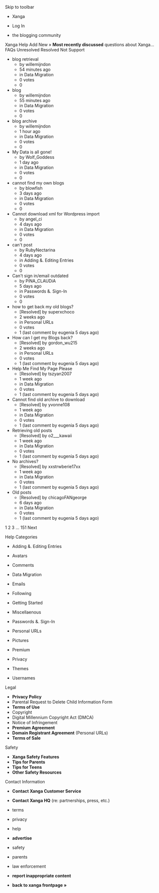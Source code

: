 Skip to toolbar

*   Xanga

*   Log In

*   the blogging community

Xanga Help Add New » **Most recently discussed** questions about Xanga… FAQs Unresolved Resolved Not Support

*   blog retrieval
    *   by willemijndon
    *   54 minutes ago
    *   in Data Migration
    *   0 votes
    *   0
*   blog
    *   by willemijndon
    *   55 minutes ago
    *   in Data Migration
    *   0 votes
    *   0
*   blog archive
    *   by willemijndon
    *   1 hour ago
    *   in Data Migration
    *   0 votes
    *   0
*   My Data is all gone!
    *   by Wolf\_Goddess
    *   1 day ago
    *   in Data Migration
    *   0 votes
    *   0
*   cannot find my own blogs
    *   by blowfish
    *   3 days ago
    *   in Data Migration
    *   0 votes
    *   0
*   Cannot download xml for Wordpress import
    *   by angel\_ci
    *   4 days ago
    *   in Data Migration
    *   0 votes
    *   0
*   can't post
    *   by RubyNectarina
    *   4 days ago
    *   in Adding &. Editing Entries
    *   0 votes
    *   0
*   Can't sign in/email outdated
    *   by PiNA\_CLAUDiA
    *   5 days ago
    *   in Passwords &. Sign-In
    *   0 votes
    *   0
*   how to get back my old blogs?
    *   \[Resolved\] by superxchoco
    *   2 weeks ago
    *   in Personal URLs
    *   0 votes
    *   1 (last comment by eugenia 5 days ago)
*   How can I get my Blogs back?
    *   \[Resolved\] by gordon\_wu215
    *   2 weeks ago
    *   in Personal URLs
    *   0 votes
    *   1 (last comment by eugenia 5 days ago)
*   Help Me Find My Page Please
    *   \[Resolved\] by tszyan2007
    *   1 week ago
    *   in Data Migration
    *   0 votes
    *   1 (last comment by eugenia 5 days ago)
*   Cannot find old archive to download
    *   \[Resolved\] by yvonne108
    *   1 week ago
    *   in Data Migration
    *   0 votes
    *   1 (last comment by eugenia 5 days ago)
*   Retrieving old posts
    *   \[Resolved\] by o2\_\_\_kawaii
    *   1 week ago
    *   in Data Migration
    *   0 votes
    *   1 (last comment by eugenia 5 days ago)
*   No archives?
    *   \[Resolved\] by xxstrwberie17xx
    *   1 week ago
    *   in Data Migration
    *   0 votes
    *   1 (last comment by eugenia 5 days ago)
*   Old posts
    *   \[Resolved\] by chicagoFANgeorge
    *   6 days ago
    *   in Data Migration
    *   0 votes
    *   1 (last comment by eugenia 5 days ago)

1 2 3 ... 151 Next

Help Categories

*   Adding &. Editing Entries
*   Avatars
*   Comments
*   Data Migration
*   Emails
*   Following
*   Getting Started
*   Miscellaenous

*   Passwords &. Sign-In
*   Personal URLs
*   Pictures
*   Premium
*   Privacy
*   Themes
*   Usernames

Legal

*   **Privacy Policy**
*   Parental Request to Delete Child Information Form
*   **Terms of Use**
*   Copyright
*   Digital Millennium Copyright Act (DMCA)
*   Notice of Infringement
*   **Premium Agreement**
*   **Domain Registrant Agreement** (Personal URLs)
*   **Terms of Sale**

Safety

*   **Xanga Safety Features**
*   **Tips for Parents**
*   **Tips for Teens**
*   **Other Safety Resources**

Contact Information

*   **Contact Xanga Customer Service**
*   **Contact Xanga HQ** (re: partnerships, press, etc.)

*   terms
*   privacy
*   help
*   **advertise**

*   safety
*   parents
*   law enforcement
*   **report inappropriate content**

*   **back to xanga frontpage »**